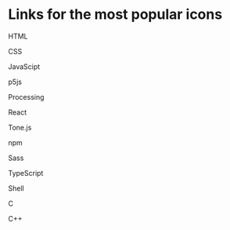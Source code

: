 # Links for the most popular icons

HTML

CSS

JavaScipt

p5js

Processing

React

Tone.js

npm

Sass

TypeScript

Shell

C

C++

